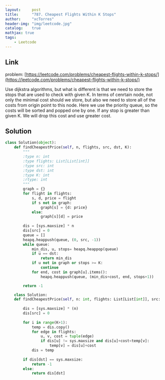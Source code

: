 ```yaml
---
layout:     post
title:      "787. Cheapest Flights Within K Stops"
author:     "xcTorres"
header-img: "img/leetcode.jpg"
catalog:    true
mathjax: true
tags:
    - Leetcode
---  
```

## Link
problem: [https://leetcode.com/problems/cheapest-flights-within-k-stops/](https://leetcode.com/problems/cheapest-flights-within-k-stops/)  

Use dijkstra algorithms, but what is different is that we need to store the stops that are used to check with given K. In terms of cenrtain node, not only the minimal cost should we store, but also we need to store all of the costs from origin point to this node. Here we use the priority queue, so the costs will be sorted and popped one by one. If any stop is greater than given K. We will drop this cost and use greater cost.  

## Solution
```python
class Solution(object):
    def findCheapestPrice(self, n, flights, src, dst, K):
        """
        :type n: int
        :type flights: List[List[int]]
        :type src: int
        :type dst: int
        :type K: int
        :rtype: int
        """
        graph = {}
        for flight in flights:
            s, d, price = flight
            if s not in graph:
                graph[s] = {d: price}
            else:
                graph[s][d] = price
        
        dis = [sys.maxsize] * n
        dis[src] = 0
        queue = []
        heapq.heappush(queue, (0, src, -1))
        while queue:
            min_dis, u, stops= heapq.heappop(queue)
            if u == dst:
                return min_dis
            if u not in graph or stops >= K:
                continue
            for end, cost in graph[u].items():
                heapq.heappush(queue, (min_dis+cost, end, stops+1))

        return -1
```    

```python
    class Solution:
    def findCheapestPrice(self, n: int, flights: List[List[int]], src: int, dst: int, K: int) -> int:
        
        dis = [sys.maxsize] * (n)
        dis[src] = 0
        
        for i in range(K+1):
            temp = dis.copy()
            for edge in flights:
                u, v, cost = tuple(edge)
                if dis[u] != sys.maxsize and dis[u]+cost<temp[v]:
                    temp[v] = dis[u]+cost
            dis = temp
                    
        if dis[dst] == sys.maxsize:
            return -1
        else:
            return dis[dst]
        
                    
        
        
```